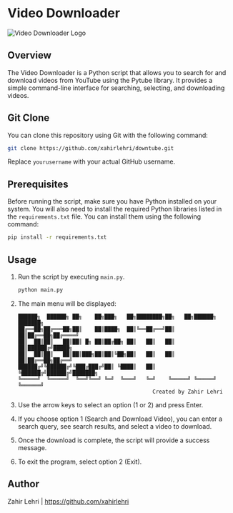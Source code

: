 # Video Downloader

![Video Downloader Logo](logo.png)

## Overview

The Video Downloader is a Python script that allows you to search for and download videos from YouTube using the Pytube library. It provides a simple command-line interface for searching, selecting, and downloading videos.

## Git Clone

You can clone this repository using Git with the following command:

```bash
git clone https://github.com/xahirlehri/downtube.git
```

Replace `yourusername` with your actual GitHub username.

## Prerequisites

Before running the script, make sure you have Python installed on your system. You will also need to install the required Python libraries listed in the `requirements.txt` file. You can install them using the following command:

```bash
pip install -r requirements.txt
```

## Usage

1. Run the script by executing `main.py`.

   ```bash
   python main.py
   ```

2. The main menu will be displayed:

   ```
   ██████╗  ██████╗ ██╗    ██╗███╗   ██╗████████╗██╗   ██╗██████╗ ███████╗
   ██╔══██╗██╔═══██╗██║    ██║████╗  ██║╚══██╔══╝██║   ██║██╔══██╗██╔════╝
   ██║  ██║██║   ██║██║ █╗ ██║██╔██╗ ██║   ██║   ██║   ██║██████╔╝█████╗  
   ██║  ██║██║   ██║██║███╗██║██║╚██╗██║   ██║   ██║   ██║██╔══██╗██╔══╝  
   ██████╔╝╚██████╔╝╚███╔███╔╝██║ ╚████║   ██║   ╚██████╔╝██████╔╝███████╗
   ╚═════╝  ╚═════╝  ╚══╝╚══╝ ╚═╝  ╚═══╝   ╚═╝    ╚═════╝ ╚═════╝ ╚══════╝
                                             Created by Zahir Lehri
   ```

3. Use the arrow keys to select an option (1 or 2) and press Enter.

4. If you choose option 1 (Search and Download Video), you can enter a search query, see search results, and select a video to download.

5. Once the download is complete, the script will provide a success message.

6. To exit the program, select option 2 (Exit).


## Author

Zahir Lehri | https://github.com/xahirlehri
